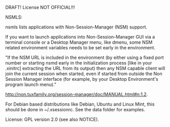 DRAFT! License NOT OFFICIAL!!!

NSMLS:

nsmls lists applications with Non-Session-Manager (NSM) support.


If you want to launch applications into Non-Session-Manager GUI via a terminal console or a Desktop Manager menu, like dmenu, some NSM related environment variables needs to be set early in the environment. 

"If the NSM URL is included in the environment (by either using a fixed port number or starting nsmd early in the initialization process [like in your .xinitrc] extracting the URL from its output) then any NSM capable client will join the current session when started, even if started from outside the Non Session Manager interface (for example, by your Desktop Environment's program launch menu)."

http://non.tuxfamily.org/session-manager/doc/MANUAL.html#n:1.2.

For Debian based distributions like Debian, Ubuntu and Linux Mint, this should be done in ~/.xsessionrc. See the data folder for examples.

License: GPL version 2.0 (see also NOTICE).

